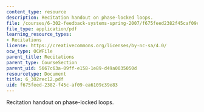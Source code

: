```yaml
---
content_type: resource
description: Recitation handout on phase-locked loops.
file: /courses/6-302-feedback-systems-spring-2007/f675feed2382f45caf09ea6109c39e83_6_302rec12.pdf
file_type: application/pdf
learning_resource_types:
- Recitations
license: https://creativecommons.org/licenses/by-nc-sa/4.0/
ocw_type: OCWFile
parent_title: Recitations
parent_type: CourseSection
parent_uid: 5667c63a-09ff-e158-1e89-d49a0035050d
resourcetype: Document
title: 6_302rec12.pdf
uid: f675feed-2382-f45c-af09-ea6109c39e83
---
```

Recitation handout on phase-locked loops.
